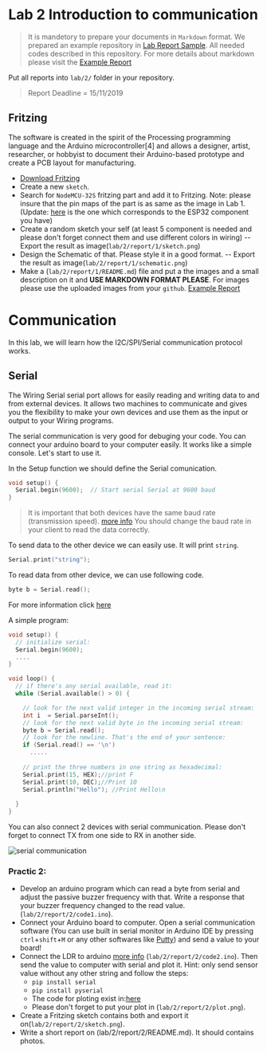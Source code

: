 # Lab 2 Introduction to communication 
> It is mandetory to prepare your documents in `Markdown` format. We prepared an example repository in [Lab Report Sample](https://github.com/efrei-paris-sud/2019-sample-project/tree/master/lab/1). 
> All needed codes described in this repository. For more details about markdown please visit the [Example Report](https://github.com/efrei-paris-sud/2019-sample-project/tree/master/lab/1/report/1)

Put all reports into `lab/2/` folder in your repository. 
> Report Deadline = 15/11/2019
## Fritzing
The software is created in the spirit of the Processing programming language and the Arduino microcontroller[4] and allows a designer, artist, researcher, or hobbyist to document their Arduino-based prototype and create a PCB layout for manufacturing. 

- [Download Fritzing](https://github.com/fritzing/fritzing-app/releases/tag/CD-268)
- Create a new `sketch`.
- Search for `NodeMCU-32S` fritzing part and add it to Fritzing.
Note: please insure that the pin maps of the part is as same as the image in Lab 1. (Update: [here](/ESP32-38PinWide.fzpz) is the one which corresponds to the ESP32 component you have)
- Create a random sketch your self (at least 5 component is needed and please don't forget connect them and use different colors in wiring)
-- Export the result as image(`lab/2/report/1/sketch.png`)
- Design the Schematic of that. Please style it in a good format.
-- Export the result as image(`lab/2/report/1/schematic.png`)
- Make a (`lab/2/report/1/README.md`) file and put a the images and a small description on it and **USE MARKDOWN FORMAT PLEASE**. For images please use the uploaded images from your `github`.
[Example Report](https://github.com/efrei-paris-sud/2019-sample-project/tree/master/lab/1/report/1)

# Communication 
In this lab, we will learn how the I2C/SPI/Serial communication protocol works.
## Serial 
The Wiring Serial serial port allows for easily reading and writing data to and from external devices. It allows two machines to communicate and gives you the flexibility to make your own devices and use them as the input or output to your Wiring programs.

The serial communication is very good for debuging your code. You can connect your arduino board to your computer easily. It works like a simple console. Let's start to use it.

In the Setup function we should define the Serial comunication. 
```C
void setup() {
  Serial.begin(9600);  // Start serial Serial at 9600 baud
}
```
> It is important that both devices have the same baud rate (transmission speed). [more info](https://fr.wikipedia.org/wiki/UART)
> You should change the baud rate in your client to read the data correctly.

To send data to the other device we can easily use. It will print `string`.
```C
Serial.print("string");
```
To read data from other device, we can use following code.
```C
byte b = Serial.read();
```
For more information click [here](http://wiring.org.co/reference/Serial.html)

A simple program:
```C
void setup() {
  // initialize serial:
  Serial.begin(9600);
  ....
}

void loop() {
  // if there's any serial available, read it:
  while (Serial.available() > 0) {

    // look for the next valid integer in the incoming serial stream:
    int i  = Serial.parseInt();
    // look for the next valid byte in the incoming serial stream:
    byte b = Serial.read();
    // look for the newline. That's the end of your sentence:
    if (Serial.read() == '\n') 
      .....
      
    // print the three numbers in one string as hexadecimal:
    Serial.print(15, HEX);//print F
    Serial.print(10, DEC);//Print 10
    Serial.println("Hello"); //Print Hello\n
    
  }
}
```

You can also connect 2 devices with serial communication. Please don't forget to connect TX from one side to RX in another side.

![serial communication](https://cdn.sparkfun.com/assets/2/5/c/4/5/50e1ce8bce395fb62b000000.png)

### Practic 2:
- Develop an arduino program which can read a byte from serial  and adjust the passive buzzer frequency with that. Write a response that your buzzer frequency changed to the read value. (`lab/2/report/2/code1.ino`).
- Connect your Arduino board to computer. Open a serial communication software (You can use built in serial monitor in Arduino IDE by pressing `ctrl`+`shift`+`M` or any other softwares like [Putty](https://www.putty.org/)) and send a value to your board!
- Connect the LDR to arduino [more info](https://maker.pro/arduino/tutorial/how-to-use-an-ldr-sensor-with-arduino) (`lab/2/report/2/code2.ino`). Then send the value to computer with serial and plot it. Hint: only send sensor value without any other string and follow the steps:
  - `pip install serial`
  - `pip install pyserial`
  - The code for ploting exist in:[here](plot.py)
  - Please don't forget to put your plot in (`lab/2/report/2/plot.png`).
- Create a Fritzing sketch contains both and export it on(`lab/2/report/2/sketch.png`).
- Write a short report on (lab/2/report/2/README.md). It should contains photos.
